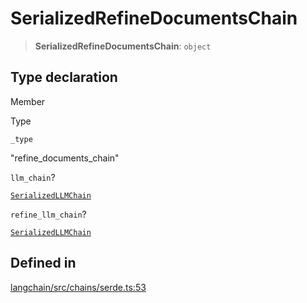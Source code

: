 SerializedRefineDocumentsChain
==============================

> **SerializedRefineDocumentsChain**: `object`

Type declaration[​](#type-declaration "Direct link to Type declaration")
------------------------------------------------------------------------

Member

Type

`_type`

"refine\_documents\_chain"

`llm_chain`?

[`SerializedLLMChain`](/docs/api/chains/types/SerializedLLMChain)

`refine_llm_chain`?

[`SerializedLLMChain`](/docs/api/chains/types/SerializedLLMChain)

Defined in[​](#defined-in "Direct link to Defined in")
------------------------------------------------------

[langchain/src/chains/serde.ts:53](https://github.com/hwchase17/langchainjs/blob/46e1734/langchain/src/chains/serde.ts#L53)
